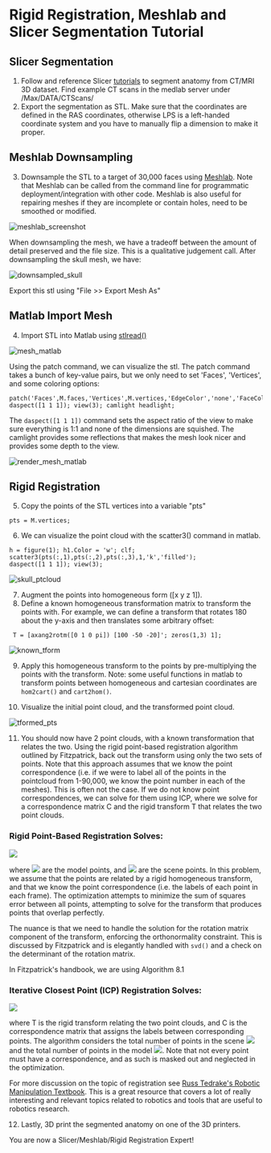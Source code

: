 # Rigid Registration, Meshlab and Slicer Segmentation Tutorial

## Slicer Segmentation
1. Follow and reference Slicer [tutorials](https://slicer.readthedocs.io/en/latest/user_guide/image_segmentation.html) to segment anatomy from CT/MRI 3D dataset. Find example CT scans in the medlab server under /Max/DATA/CTScans/
2. Export the segmentation as STL. Make sure that the coordinates are defined in the RAS coordinates, otherwise LPS is a left-handed coordinate system and you have to manually flip a dimension to make it proper.

## Meshlab Downsampling
3. Downsample the STL to a target of 30,000 faces using [Meshlab](https://www.meshlab.net/). Note that Meshlab can be called from the command line for programmatic deployment/integration with other code. Meshlab is also useful for repairing meshes if they are incomplete or contain holes, need to be smoothed or modified.

![meshlab_screenshot](/imgs/reg_tut/meshlab_downsample.png)

When downsampling the mesh, we have a tradeoff between the amount of detail preserved and the file size. This is a qualitative judgement call. After downsampling the skull mesh, we have:

![downsampled_skull](/imgs/reg_tut/downsampled_skull.png)

Export this stl using "File >> Export Mesh As"

## Matlab Import Mesh
4. Import STL into Matlab using [stlread()](https://www.mathworks.com/matlabcentral/fileexchange/22409-stl-file-reader)

![mesh_matlab](/imgs/reg_tut/mesh_matlab.png)

Using the patch command, we can visualize the stl. The patch command takes a bunch of key-value pairs, but we only need to set 'Faces', 'Vertices', and some coloring options:
```
patch('Faces',M.faces,'Vertices',M.vertices,'EdgeColor','none','FaceColor','r')
daspect([1 1 1]); view(3); camlight headlight;
```

The ```daspect([1 1 1])``` command sets the aspect ratio of the view to make sure everything is 1:1 and none of the dimensions are squished. The camlight provides some reflections that makes the mesh look nicer and provides some depth to the view.

![render_mesh_matlab](/imgs/reg_tut/render_mesh_matlab.png)

## Rigid Registration
5.  Copy the points of the STL vertices into a variable "pts"

```
pts = M.vertices;
```

6. We can visualize the point cloud with the scatter3() command in matlab.

```
h = figure(1); h1.Color = 'w'; clf;
scatter3(pts(:,1),pts(:,2),pts(:,3),1,'k','filled');
daspect([1 1 1]); view(3);
```

![skull_ptcloud](/imgs/reg_tut/pointcloud_matlab.png)

7. Augment the points into homogeneous form ([x y z 1]).
8. Define a known homogeneous transformation matrix to transform the points with. For example, we can define a transform that rotates 180 about the y-axis and then translates some arbitrary offset:

```
 T = [axang2rotm([0 1 0 pi]) [100 -50 -20]'; zeros(1,3) 1];
```

![known_tform](/imgs/reg_tut/known_tform.png)

9. Apply this homogeneous transform to the points by pre-multiplying the points with the transform. Note: some useful functions in matlab to transform points between homogeneous and cartesian coordinates are ``` hom2cart() ``` and ``` cart2hom() ```.

10. Visualize the initial point cloud, and the transformed point cloud.

![tformed_pts](/imgs/reg_tut/tformed_pts.png)

11. You should now have 2 point clouds, with a known transformation that relates the two. Using the rigid point-based registration algorithm outlined by Fitzpatrick, back out the transform using only the two sets of points. Note that this approach assumes that we know the point correspondence (i.e. if we were to label all of the points in the pointcloud from 1-90,000, we know the point number in each of the meshes). This is often not the case. If we do not know point correspondences, we can solve for them using ICP, where we solve for a correspondence matrix C and the rigid transform T that relates the two point clouds.

### Rigid Point-Based Registration Solves:

<img src="https://render.githubusercontent.com/render/math?math=\min_{T \in SE(3)} \sum_{i=1}^{N} \hspace{1mm} \rVert Tp^{m_i} - p^{s_i} \lVert^2">

where <img src="https://render.githubusercontent.com/render/math?math=p^{m_i}"> are the model points, and <img src="https://render.githubusercontent.com/render/math?math=p^{s_i}"> are the scene points.
In this problem, we assume that the points are related by a rigid homogeneous transform, and that we know the point correspondence (i.e. the labels of each point in each frame). The optimization attempts to minimize the sum of squares error between all points, attempting to solve for the transform that produces points that overlap perfectly.

The nuance is that we need to handle the solution for the rotation matrix component of the transform, enforcing the orthonormality constraint. This is discussed by Fitzpatrick and is elegantly handled with ``` svd() ``` and a check on the determinant of the rotation matrix.

In Fitzpatrick's handbook, we are using Algorithm 8.1

### Iterative Closest Point (ICP) Registration Solves:

<img src="https://render.githubusercontent.com/render/math?math=\min_{T \in SE(3), C} \sum_{i=1}^{N_s} \sum_{j=1}^{N_m} C_{ij} \hspace{1mm} \lVert Tp^{m_j} - p^{s_i} \rVert^2">

where T is the rigid transform relating the two point clouds, and C is the correspondence matrix that assigns the labels between corresponding points. The algorithm considers the total number of points in the scene <img src="https://render.githubusercontent.com/render/math?math=N_s"> and the total number of points in the model <img src="https://render.githubusercontent.com/render/math?math=N_m">. Note that not every point must have a correspondence, and as such is masked out and neglected in the optimization.

For more discussion on the topic of registration see [Russ Tedrake's Robotic Manipulation Textbook](https://manipulation.csail.mit.edu/pose.html). This is a great resource that covers a lot of really interesting and relevant topics related to robotics and tools that are useful to robotics research.

12. Lastly, 3D print the segmented anatomy on one of the 3D printers.

You are now a Slicer/Meshlab/Rigid Registration Expert!
